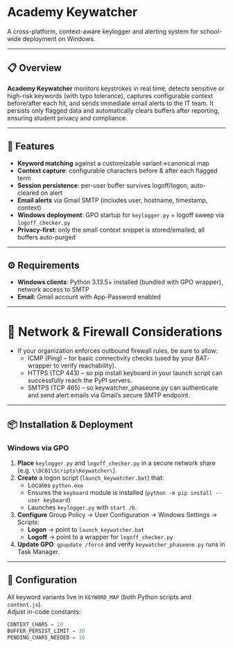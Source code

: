 # Academy Keywatcher

A cross-platform, context-aware keylogger and alerting system for school-wide deployment on Windows.

---

## 📋 Overview

**Academy Keywatcher** monitors keystrokes in real time, detects sensitive or high-risk keywords (with typo tolerance), captures configurable context before/after each hit, and sends immediate email alerts to the IT team. It persists only flagged data and automatically clears buffers after reporting, ensuring student privacy and compliance.

---

## 🚀 Features

- **Keyword matching** against a customizable variant→canonical map  
- **Context capture**: configurable characters before & after each flagged term  
- **Session persistence**: per-user buffer survives logoff/logon, auto-cleared on alert  
- **Email alerts** via Gmail SMTP (includes user, hostname, timestamp, context)  
- **Windows deployment**: GPO startup for `keylogger.py` + logoff sweep via `logoff_checker.py`  
- **Privacy-first**: only the small context snippet is stored/emailed, all buffers auto-purged  

---

## ⚙️ Requirements

- **Windows clients**: Python 3.13.5+ installed (bundled with GPO wrapper), network access to SMTP  
- **Email**: Gmail account with App-Password enabled  

---

# 🔧 Network & Firewall Considerations
- If your organization enforces outbound firewall rules, be sure to allow:
  - ICMP (Ping) – for basic connectivity checks (used by your BAT‐wrapper to verify reachability).
  - HTTPS (TCP 443) – so pip install keyboard in your launch script can successfully reach the PyPI servers.
  - SMTPS (TCP 465) – so keywatcher_phaseone.py can authenticate and send alert emails via Gmail’s secure SMTP endpoint.

---

## 📦 Installation & Deployment

### Windows via GPO

1. **Place** `keylogger.py` and `logoff_checker.py` in a secure network share (e.g. `\\DC01\Scripts\Keywatcher\`).  
2. **Create** a logon script (`launch_keywatcher.bat`) that:  
   - Locates `python.exe`  
   - Ensures the `keyboard` module is installed (`python -m pip install --user keyboard`)  
   - Launches `keylogger.py` with `start /b`.  
3. **Configure** Group Policy → User Configuration → Windows Settings → Scripts:  
   - **Logon** → point to `launch_keywatcher.bat`  
   - **Logoff** → point to a wrapper for `logoff_checker.py`  
4. **Update GPO**: `gpupdate /force` and verify `keywatcher_phaseone.py` runs in Task Manager.


---

## 🔧 Configuration

All keyword variants live in `KEYWORD_MAP` (both Python scripts and `content.js`).  
Adjust in-code constants:  
```python
CONTEXT_CHARS = 10
BUFFER_PERSIST_LIMIT = 30
PENDING_CHARS_NEEDED = 10
